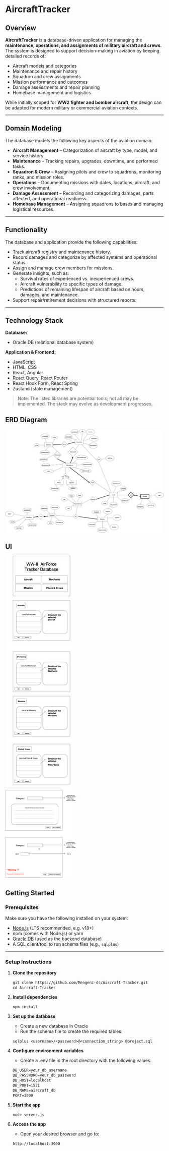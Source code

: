 # AircraftTracker

## Overview
**AircraftTracker** is a database-driven application for managing the **maintenance, operations, and assignments of military aircraft and crews**.  
The system is designed to support decision-making in aviation by keeping detailed records of:
- Aircraft models and categories
- Maintenance and repair history
- Squadron and crew assignments
- Mission performance and outcomes
- Damage assessments and repair planning
- Homebase management and logistics

While initially scoped for **WW2 fighter and bomber aircraft**, the design can be adapted for modern military or commercial aviation contexts.

---

## Domain Modeling
The database models the following key aspects of the aviation domain:

- **Aircraft Management** – Categorization of aircraft by type, model, and service history.  
- **Maintenance** – Tracking repairs, upgrades, downtime, and performed tasks.  
- **Squadron & Crew** – Assigning pilots and crew to squadrons, monitoring ranks, and mission roles.  
- **Operations** – Documenting missions with dates, locations, aircraft, and crew involvement.  
- **Damage Assessment** – Recording and categorizing damages, parts affected, and operational readiness.  
- **Homebase Management** – Assigning squadrons to bases and managing logistical resources.

---

## Functionality
The database and application provide the following capabilities:

- Track aircraft registry and maintenance history.  
- Record damages and categorize by affected systems and operational status.  
- Assign and manage crew members for missions.  
- Generate insights, such as:
  - Survival rates of experienced vs. inexperienced crews.  
  - Aircraft vulnerability to specific types of damage.  
  - Predictions of remaining lifespan of aircraft based on hours, damages, and maintenance.  
- Support repair/retirement decisions with structured reports.  

---

## Technology Stack

**Database:**  
- Oracle DB (relational database system)  

**Application & Frontend:**  
- JavaScript  
- HTML, CSS  
- React, Angular  
- React Query, React Router  
- React Hook Form, React Spring  
- Zustand (state management)  

> Note: The listed libraries are potential tools; not all may be implemented. The stack may evolve as development progresses.

## ERD Diagram

![ERD](Milestone_1/ER_diagram.png)

## UI

![UI](Milestone_3/UI.drawio.png)

## Getting Started

### Prerequisites
Make sure you have the following installed on your system:
- [Node.js](https://nodejs.org/) (LTS recommended, e.g. v18+)
- npm (comes with Node.js) or yarn
- [Oracle DB](https://www.oracle.com/database/) (used as the backend database)
- A SQL client/tool to run schema files (e.g., `sqlplus`)

---

### Setup Instructions

1. **Clone the repository**
   ```
   git clone https://github.com/MengenL-ds/Aircraft-Tracker.git
   cd Aircraft-Tracker
   ```

2. **Install dependencies**
    ```
    npm install
    ```

3. **Set up the database**
    - Create a new database in Oracle
    - Run the schema file to create the required tables:
    ```
    sqlplus <username>/<password>@<connection_string> @project.sql
    ```

4. **Configure environment variables**
    - Create a .env file in the root directory with the following values:
    ```
    DB_USER=your_db_username
    DB_PASSWORD=your_db_password
    DB_HOST=localhost
    DB_PORT=1521
    DB_NAME=aircraft_db
    PORT=3000
    ```

5. **Start the app**
    ```
    node server.js
    ```

6. **Access the app**
    - Open your desired browser and go to:
    ```
    http://localhost:3000